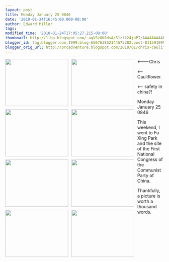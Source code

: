 ```yaml
---
layout: post
title: Monday January 25 0846
date: '2010-01-24T16:45:00.000-08:00'
author: Edward Miller
tags: 
modified_time: '2010-01-24T17:05:27.215-08:00'
thumbnail: http://1.bp.blogspot.com/_aqVSzOK8dsA/S1ztk24jbPI/AAAAAAAAABs/EeiHI3VNZwo/s72-c/P1010200.JPG
blogger_id: tag:blogger.com,1999:blog-650763852144575282.post-8115919991384100649
blogger_orig_url: http://prcadventure.blogspot.com/2010/01/chris-cauliflower.html
---
```


<a onblur="try {parent.deselectBloggerImageGracefully();} catch(e) {}" href="http://1.bp.blogspot.com/_aqVSzOK8dsA/S1ztk24jbPI/AAAAAAAAABs/EeiHI3VNZwo/s1600-h/P1010200.JPG"><img style="float:left; margin:0 10px 10px 0;cursor:pointer; cursor:hand;width: 200px; height: 150px;" src="http://1.bp.blogspot.com/_aqVSzOK8dsA/S1ztk24jbPI/AAAAAAAAABs/EeiHI3VNZwo/s200/P1010200.JPG" border="0" alt="" id="BLOGGER_PHOTO_ID_5430476468165766386" /></a><---Chris <a onblur="try {parent.deselectBloggerImageGracefully();} catch(e) {}" href="http://2.bp.blogspot.com/_aqVSzOK8dsA/S1ztkuTVbKI/AAAAAAAAABk/LVbkB5hCUeE/s1600-h/P1010199.JPG"><img style="float:left; margin:0 10px 10px 0;cursor:pointer; cursor:hand;width: 200px; height: 150px;" src="http://2.bp.blogspot.com/_aqVSzOK8dsA/S1ztkuTVbKI/AAAAAAAAABk/LVbkB5hCUeE/s200/P1010199.JPG" border="0" alt="" id="BLOGGER_PHOTO_ID_5430476465862175906" /></a>
















<--Cauliflower.




  











<-- safety in china?! <a onblur="try {parent.deselectBloggerImageGracefully();} catch(e) {}" href="http://2.bp.blogspot.com/_aqVSzOK8dsA/S1ztkchOXMI/AAAAAAAAABc/wWPCAyXNqYs/s1600-h/P1010198.JPG"><img style="float:left; margin:0 10px 10px 0;cursor:pointer; cursor:hand;width: 200px; height: 150px;" src="http://2.bp.blogspot.com/_aqVSzOK8dsA/S1ztkchOXMI/AAAAAAAAABc/wWPCAyXNqYs/s200/P1010198.JPG" border="0" alt="" id="BLOGGER_PHOTO_ID_5430476461088595138" /></a>
<a onblur="try {parent.deselectBloggerImageGracefully();} catch(e) {}" href="http://2.bp.blogspot.com/_aqVSzOK8dsA/S1ztj4MgzyI/AAAAAAAAABU/_T0bBlGNg5s/s1600-h/P1010197.JPG"><img style="float:left; margin:0 10px 10px 0;cursor:pointer; cursor:hand;width: 200px; height: 150px;" src="http://2.bp.blogspot.com/_aqVSzOK8dsA/S1ztj4MgzyI/AAAAAAAAABU/_T0bBlGNg5s/s200/P1010197.JPG" border="0" alt="" id="BLOGGER_PHOTO_ID_5430476451338047266" /></a>
<a onblur="try {parent.deselectBloggerImageGracefully();} catch(e) {}" href="http://3.bp.blogspot.com/_aqVSzOK8dsA/S1ztjWIX9iI/AAAAAAAAABM/tOYAsebvmP0/s1600-h/P1010196.JPG"><img style="float:left; margin:0 10px 10px 0;cursor:pointer; cursor:hand;width: 200px; height: 150px;" src="http://3.bp.blogspot.com/_aqVSzOK8dsA/S1ztjWIX9iI/AAAAAAAAABM/tOYAsebvmP0/s200/P1010196.JPG" border="0" alt="" id="BLOGGER_PHOTO_ID_5430476442193884706" /></a>
<a onblur="try {parent.deselectBloggerImageGracefully();} catch(e) {}" href="http://2.bp.blogspot.com/_aqVSzOK8dsA/S1zssfFevrI/AAAAAAAAABE/DQd_yYbyhcw/s1600-h/P1010194.JPG"><img style="float:left; margin:0 10px 10px 0;cursor:pointer; cursor:hand;width: 200px; height: 150px;" src="http://2.bp.blogspot.com/_aqVSzOK8dsA/S1zssfFevrI/AAAAAAAAABE/DQd_yYbyhcw/s200/P1010194.JPG" border="0" alt="" id="BLOGGER_PHOTO_ID_5430475499704860338" /></a>
<a onblur="try {parent.deselectBloggerImageGracefully();} catch(e) {}" href="http://3.bp.blogspot.com/_aqVSzOK8dsA/S1zsr2TxWAI/AAAAAAAAAA8/kabIrNvTufc/s1600-h/P1010193.JPG"><img style="float:left; margin:0 10px 10px 0;cursor:pointer; cursor:hand;width: 200px; height: 150px;" src="http://3.bp.blogspot.com/_aqVSzOK8dsA/S1zsr2TxWAI/AAAAAAAAAA8/kabIrNvTufc/s200/P1010193.JPG" border="0" alt="" id="BLOGGER_PHOTO_ID_5430475488758945794" /></a>
<a onblur="try {parent.deselectBloggerImageGracefully();} catch(e) {}" href="http://3.bp.blogspot.com/_aqVSzOK8dsA/S1zsrRorkCI/AAAAAAAAAA0/Rne_s48hyBM/s1600-h/P1010192.JPG"><img style="float:left; margin:0 10px 10px 0;cursor:pointer; cursor:hand;width: 200px; height: 150px;" src="http://3.bp.blogspot.com/_aqVSzOK8dsA/S1zsrRorkCI/AAAAAAAAAA0/Rne_s48hyBM/s200/P1010192.JPG" border="0" alt="" id="BLOGGER_PHOTO_ID_5430475478914535458" /></a>


Monday January 25 0846

This weekend, I went to Fu Xing Park and the site of the First National Congress of the Communist Party of China.

Thankfully, a picture is worth a thousand words.










